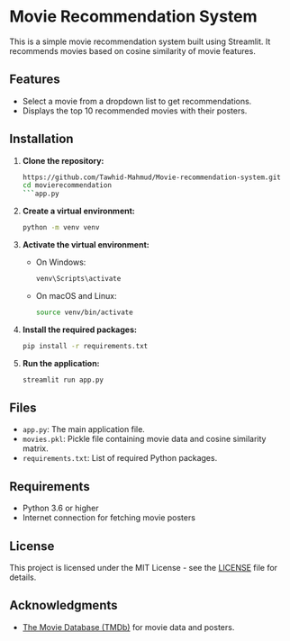 # Movie Recommendation System

This is a simple movie recommendation system built using Streamlit. It recommends movies based on cosine similarity of movie features.

## Features

- Select a movie from a dropdown list to get recommendations.
- Displays the top 10 recommended movies with their posters.

## Installation

1. **Clone the repository:**

   ```bash
   https://github.com/Tawhid-Mahmud/Movie-recommendation-system.git
   cd movierecommendation
   ```app.py

2. **Create a virtual environment:**

   ```bash
   python -m venv venv
   ```

3. **Activate the virtual environment:**

   - On Windows:

     ```bash
     venv\Scripts\activate
     ```

   - On macOS and Linux:

     ```bash
     source venv/bin/activate
     ```

4. **Install the required packages:**

   ```bash
   pip install -r requirements.txt
   ```

5. **Run the application:**

   ```bash
   streamlit run app.py
   ```

## Files

- `app.py`: The main application file.
- `movies.pkl`: Pickle file containing movie data and cosine similarity matrix.
- `requirements.txt`: List of required Python packages.

## Requirements

- Python 3.6 or higher
- Internet connection for fetching movie posters

## License

This project is licensed under the MIT License - see the [LICENSE](LICENSE) file for details.

## Acknowledgments

- [The Movie Database (TMDb)](https://www.themoviedb.org/) for movie data and posters.
